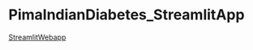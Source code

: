 # PimaIndianDiabetes_StreamlitApp
[StreamlitWebapp](https://sumerunnisah-pimaindiandiabetes-streamlitapp-diabetes-razvsn.streamlit.app/)
